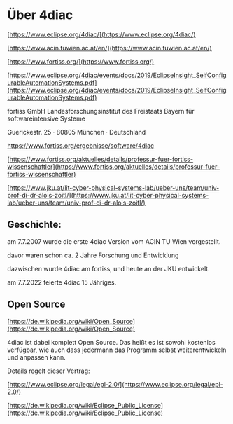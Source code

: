 # Über 4diac

[https://www.eclipse.org/4diac/](https://www.eclipse.org/4diac/)

[https://www.acin.tuwien.ac.at/en/](https://www.acin.tuwien.ac.at/en/)

[https://www.fortiss.org/](https://www.fortiss.org/)

[https://www.eclipse.org/4diac/events/docs/2019/EclipseInsight_SelfConfigurableAutomationSystems.pdf](https://www.eclipse.org/4diac/events/docs/2019/EclipseInsight_SelfConfigurableAutomationSystems.pdf)

fortiss GmbH Landesforschungsinstitut des Freistaats Bayern für softwareintensive Systeme

Guerickestr. 25 · 80805 München · Deutschland

https://www.fortiss.org/ergebnisse/software/4diac

[https://www.fortiss.org/aktuelles/details/professur-fuer-fortiss-wissenschaftler](https://www.fortiss.org/aktuelles/details/professur-fuer-fortiss-wissenschaftler)

[https://www.jku.at/lit-cyber-physical-systems-lab/ueber-uns/team/univ-prof-di-dr-alois-zoitl/](https://www.jku.at/lit-cyber-physical-systems-lab/ueber-uns/team/univ-prof-di-dr-alois-zoitl/)

## Geschichte:

am 7.7.2007 wurde die erste 4diac Version vom ACIN TU Wien vorgestellt.

davor waren schon ca. 2 Jahre Forschung und Entwicklung

dazwischen wurde 4diac am fortiss, und heute an der JKU entwickelt. 

am 7.7.2022 feierte 4diac 15 Jähriges.

## Open Source

[https://de.wikipedia.org/wiki/Open_Source](https://de.wikipedia.org/wiki/Open_Source)

4diac ist dabei komplett Open Source. Das heißt es ist sowohl kostenlos verfügbar, wie auch dass jedermann das Programm selbst weiterentwickeln und anpassen kann. 

Details regelt dieser Vertrag:

[https://www.eclipse.org/legal/epl-2.0/](https://www.eclipse.org/legal/epl-2.0/)

[https://de.wikipedia.org/wiki/Eclipse_Public_License](https://de.wikipedia.org/wiki/Eclipse_Public_License)
